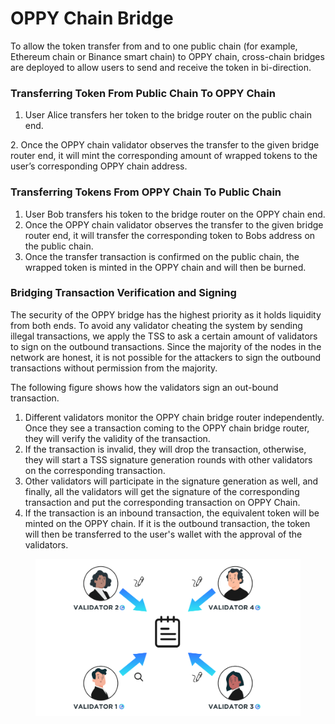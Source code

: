 # OPPY Chain Bridge

To allow the token transfer from and to one public chain (for example, Ethereum chain or Binance smart chain) to OPPY chain, cross-chain bridges are deployed to allow users to send and receive the token in bi-direction.

### Transferring Token From Public Chain To OPPY Chain

1. User Alice transfers her token to the bridge router on the public chain end.

&#x20; 2\. Once the OPPY chain validator observes the transfer to the given bridge router end, it will mint the corresponding amount of wrapped tokens to the user’s corresponding OPPY chain address.



### Transferring Tokens From OPPY Chain To Public Chain

1. User Bob transfers his token to the bridge router on the OPPY chain end.
2. Once the OPPY chain validator observes the transfer to the given bridge router end, it will transfer the corresponding token to Bobs address on the public chain.
3. Once the transfer transaction is confirmed on the public chain, the wrapped token is minted in the OPPY chain and will then be burned.

### Bridging Transaction Verification and Signing



The security of the OPPY bridge has the highest priority as it holds liquidity from both ends. To avoid any validator cheating the system by sending illegal transactions, we apply the TSS to ask a certain amount of validators to sign on the outbound transactions. Since the majority of the nodes in the network are honest, it is not possible for the attackers to sign the outbound transactions without permission from the majority.

The following figure shows how the validators sign an out-bound transaction.

1. Different validators monitor the OPPY chain bridge router independently. Once they see a transaction coming to the OPPY chain bridge router, they will verify the validity of the transaction.
2. If the transaction is invalid, they will drop the transaction, otherwise, they will start a TSS signature generation rounds with other validators on the corresponding transaction.
3. Other validators will participate in the signature generation as well, and finally, all the validators will get the signature of the corresponding transaction and put the corresponding transaction on OPPY Chain.
4. If the transaction is an inbound transaction, the equivalent token will be minted on the OPPY chain. If it is the outbound transaction, the token will then be transferred to the user's wallet with the approval of the validators.

<figure><img src="../.gitbook/assets/validators1.png" alt=""><figcaption></figcaption></figure>





